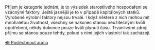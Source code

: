 
Příjem je kategorie jednání, je to výsledek starostlivého hospodaření se vzácnými faktory. Ještě jasnější je to v případě kapitálových statků. Vyrobené výrobní faktory nejsou trvalé. I když některé z nich mohou mít mnohaletou životnost, všechny se nakonec stanou neužitečnými kvůli opotřebení, někdy dokonce pouze kvůli plynutí času. Trvanlivými zdroji příjmu se stanou pouze tehdy, pokud s nimi jejich vlastníci tak zacházejí.

[🔊 Poslechnout audio](/data/7-paragraphs/audio/chapter_72/para_008-Pjem-je-kategorie-jednn-je-to-vsledek-staros.mp3)

